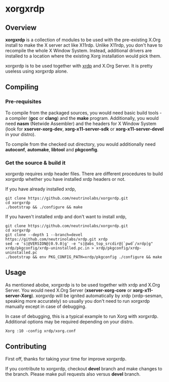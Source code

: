 # xorgxrdp

## Overview
**xorgxrdp** is a collection of modules to be used with the pre-existing X.Org install to make the X server act like X11rdp. Unlike X11rdp, you don't have to recompile the whole X Window System. Instead, additional drivers are installed to a location where the existing Xorg installation would pick them.

xorgxrdp is to be used together with [xrdp](https://github.com/neutrinolabs/xrdp) and X.Org Server. It is pretty useless using xorgxrdp alone.

## Compiling

### Pre-requisites

To compile from the packaged sources, you would need basic build tools - a compiler (**gcc** or **clang**) and the **make** program. Additionally, you would need **nasm** (Netwide Assembler) and the headers for X Window System (look for **xserver-xorg-dev**, **xorg-x11-server-sdk** or **xorg-x11-server-devel** in your distro).

To compile from the checked out directory, you would additionally need **autoconf**, **automake**, **libtool** and **pkgconfig**.

### Get the source & build it

xorgxrdp requires xrdp header files. There are different procedures to build xorgxrdp whether you have installed xrdp headers or not.

If you have already installed xrdp,
```
git clone https://github.com/neutrinolabs/xorgxrdp.git
cd xorgxrdp
./bootstrap && ./configure && make
```

If you haven't installed xrdp and don't want to install xrdp,
```
git clone https://github.com/neutrinolabs/xorgxrdp.git
cd xorgxrdp
git clone --depth 1 --branch=devel https://github.com/neutrinolabs/xrdp.git xrdp
sed -e 's|@VERSION@|0.9.0|g' -e "s|@abs_top_srcdir@|`pwd`/xrdp|g" xrdp/pkgconfig/xrdp-uninstalled.pc.in > xrdp/pkgconfig/xrdp-uninstalled.pc
./bootstrap && env PKG_CONFIG_PATH=xrdp/pkgconfig ./configure && make
```

## Usage
As mentioned abobe, xorgxrdp is to be used together with xrdp and X.Org Server. You would need X.Org Server (**xserver-xorg-core** or **xorg-x11-server-Xorg**).  xorgxrdp will be ignited automatically by xrdp (xrdp-sesman, speaking more accurately) so usually you don't need to run xorgxrdp manually except in case of debugging.

In case of debugging, this is a typical example to run Xorg with xorgxrdp. Additional options may be required depending on your distro.
```
Xorg :10 -config xrdp/xorg.conf
```
## Contributing

First off, thanks for taking your time for improve xorgxrdp.

If you contribute to xorgxrdp, checkout **devel** branch and make changes to the branch. Please make pull requests also versus **devel** branch.
